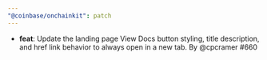 ```yaml
---
"@coinbase/onchainkit": patch
---
```


- **feat**: Update the landing page View Docs button styling, title description, and href link behavior to always open in a new tab. By @cpcramer #660

